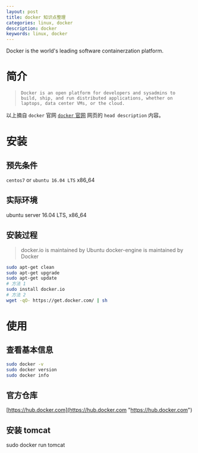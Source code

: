```yaml
---
layout: post
title: docker 知识点整理
categories: linux, docker
description: docker
keywords: linux, docker
---
```


Docker is the world's leading software containerzation platform.

# 简介

> `Docker is an open platform for developers and sysadmins to build, ship, and run distributed applications, whether on laptops, data center VMs, or the cloud.`

以上摘自 `docker` 官网 [`docker` 官网](https://www.docker.com/ "https://www.docker.com/") 网页的 `head description` 内容。

# 安装

## 预先条件

`centos7` or `ubuntu 16.04 LTS`
x86_64

## 实际环境

ubuntu server 16.04 LTS, x86_64

## 安装过程

> docker.io is maintained by Ubuntu
> docker-engine is maintained by Docker

```bash
sudo apt-get clean
sudo apt-get upgrade
sudo apt-get update
# 方法 1
sudo install docker.io
# 方法 2
wget -qO- https://get.docker.com/ | sh
```

# 使用

## 查看基本信息

```bash
sudo docker -v
sudo docker version
sudo docker info
```

## 官方仓库

[https://hub.docker.com](https://hub.docker.com "https://hub.docker.com")

## 安装 tomcat

sudo docker run tomcat

